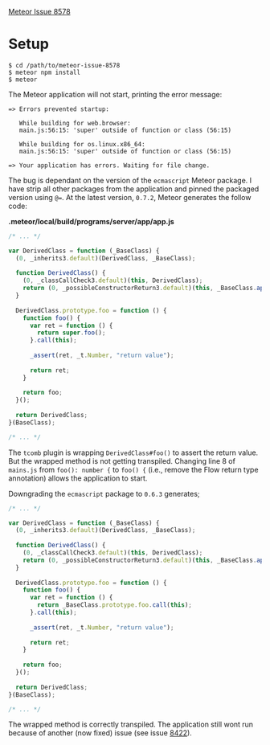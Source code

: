 [Meteor Issue 8578](https://github.com/meteor/meteor/issues/8578)

Setup
=====

```shell
$ cd /path/to/meteor-issue-8578
$ meteor npm install
$ meteor
```

The Meteor application will not start, printing the error message:

```
=> Errors prevented startup:

   While building for web.browser:
   main.js:56:15: 'super' outside of function or class (56:15)

   While building for os.linux.x86_64:
   main.js:56:15: 'super' outside of function or class (56:15)

=> Your application has errors. Waiting for file change.
```

The bug is dependant on the version of the `ecmascript` Meteor package. I have
strip all other packages from the application and pinned the packaged version
using `@=`. At the latest version, `0.7.2`, Meteor generates the follow code:

**.meteor/local/build/programs/server/app/app.js**
```javascript
/* ... */

var DerivedClass = function (_BaseClass) {                                                        //
  (0, _inherits3.default)(DerivedClass, _BaseClass);                                              //
                                                                                                  //
  function DerivedClass() {                                                                       //
    (0, _classCallCheck3.default)(this, DerivedClass);                                            //
    return (0, _possibleConstructorReturn3.default)(this, _BaseClass.apply(this, arguments));     //
  }                                                                                               //
                                                                                                  //
  DerivedClass.prototype.foo = function () {                                                      //
    function foo() {                                                                              //
      var ret = function () {                                                                     //
        return super.foo();                                                                       //
      }.call(this);                                                                               // 1
                                                                                                  //
      _assert(ret, _t.Number, "return value");                                                    //
                                                                                                  //
      return ret;                                                                                 //
    }                                                                                             //
                                                                                                  //
    return foo;                                                                                   //
  }();                                                                                            //
                                                                                                  //
  return DerivedClass;                                                                            //
}(BaseClass);                                                                                     //

/* ... */
```

The `tcomb` plugin is wrapping `DerivedClass#foo()` to assert the return value.
But the wrapped method is not getting transpiled. Changing line 8 of `mains.js`
from `foo(): number {` to `foo() {` (i.e., remove the Flow return type
annotation) allows the application to start.

Downgrading the `ecmascript` package to `0.6.3` generates;

```javascript
/* ... */

var DerivedClass = function (_BaseClass) {                                                        //
  (0, _inherits3.default)(DerivedClass, _BaseClass);                                              //
                                                                                                  //
  function DerivedClass() {                                                                       //
    (0, _classCallCheck3.default)(this, DerivedClass);                                            //
    return (0, _possibleConstructorReturn3.default)(this, _BaseClass.apply(this, arguments));     //
  }                                                                                               //
                                                                                                  //
  DerivedClass.prototype.foo = function () {                                                      //
    function foo() {                                                                              //
      var ret = function () {                                                                     //
        return _BaseClass.prototype.foo.call(this);                                               // 9
      }.call(this);                                                                               // 10
                                                                                                  //
      _assert(ret, _t.Number, "return value");                                                    //
                                                                                                  //
      return ret;                                                                                 //
    }                                                                                             //
                                                                                                  //
    return foo;                                                                                   //
  }();                                                                                            //
                                                                                                  //
  return DerivedClass;                                                                            //
}(BaseClass);                                                                                     //

/* ... */
```

The wrapped method is correctly transpiled. The application still wont run
because of another (now fixed) issue (see issue
[8422](https://github.com/meteor/meteor/issues/8422)).
